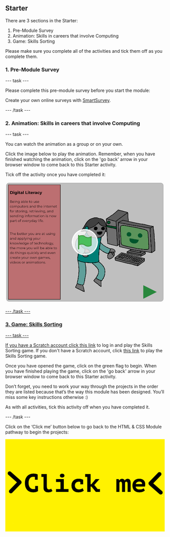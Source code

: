 ## Starter

There are 3 sections in the Starter:
1. Pre-Module Survey
2. Animation: Skills in careers that involve Computing
3. Game: Skills Sorting

Please make sure you complete all of the activities and tick them off as you complete them.

### 1. Pre-Module Survey

--- task ---

Please complete this pre-module survey before you start the module:

<script id="ss-embed-755337">(function(d,w){var s,ss;ss=d.createElement('script');ss.type='text/javascript';ss.async=true;ss.src=('https:'==d.location.protocol?'https://':'http://')+'www.smartsurvey.co.uk/s/r/embed.aspx?i=642584&c=755337';s=d.getElementsByTagName('script')[0]; s.parentNode.insertBefore(ss, s);})(document,window);</script><div>Create your own online surveys with <a href="https://www.smartsurvey.co.uk">SmartSurvey</a>.</div>

--- /task ---

### 2. Animation: Skills in careers that involve Computing

--- task ---

You can watch the animation as a group or on your own. 

Click the image below to play the animation. Remember, when you have finished watching the animation, click on the 'go back' arrow in your browser window to come back to this Starter activity. 

Tick off the activity once you have completed it:

<a href="https://scratch.mit.edu/projects/325793079">
<img src="images/animation.png">

--- /task ---

### 3. Game: Skills Sorting

--- task ---

If you have a Scratch account click [this link](https://scratch.mit.edu/projects/326271794) to log in and play the Skills Sorting game. If you don't have a Scratch account, click [this link](https://scratch.mit.edu/projects/326271944) to play the Skills Sorting game. 

Once you have opened the game, click on the green flag to begin. When you have finished playing the game, click on the 'go back' arrow in your browser window to come back to this Starter activity.

Don’t forget, you need to work your way through the projects in the order they are listed because that’s the way this module has been designed. You’ll miss some key instructions otherwise :) 

As with all activities, tick this activity off when you have completed it.

--- /task ---

Click on the ‘Click me’ button below to go back to the HTML & CSS Module pathway to begin the projects:

<a href="https://codeclub.org/en/html1">
<img src="images/Clickme.png">

